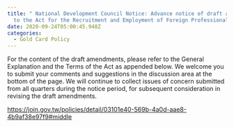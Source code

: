 ```yaml
---
title: " National Development Council Notice: Advance notice of draft amendments
  to the Act for the Recruitment and Employment of Foreign Professionals"
date: 2020-09-24T05:00:45.948Z
categories:
  - Gold Card Policy
---
```

For the content of the draft amendments, please refer to the General Explanation and the Terms of the Act as appended below. We welcome you to submit your comments and suggestions in the discussion area at the bottom of the page. We will continue to collect issues of concern submitted from all quarters during the notice period, for subsequent consideration in revising the draft amendments.

https://join.gov.tw/policies/detail/03101e40-569b-4a0d-aae8-4b9af38e97f9#middle